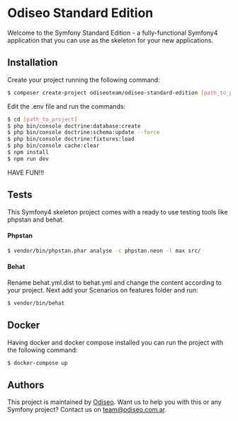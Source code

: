 Odiseo Standard Edition
========================

Welcome to the Symfony Standard Edition - a fully-functional Symfony4
application that you can use as the skeleton for your new applications.

Installation
------------

Create your project running the following command:

```bash
$ composer create-project odiseoteam/odiseo-standard-edition [path_to_project]
```

Edit the .env file and run the commands:

```bash
$ cd [path_to_project]
$ php bin/console doctrine:database:create
$ php bin/console doctrine:schema:update --force
$ php bin/console doctrine:fixtures:load
$ php bin/console cache:clear
$ npm install
$ npm run dev
```

HAVE FUN!!!

Tests
-------

This Symfony4 skeleton project comes with a ready to use testing tools like phpstan and behat.

#### Phpstan

```bash
$ vendor/bin/phpstan.phar analyse -c phpstan.neon -l max src/
```

#### Behat

Rename behat.yml.dist to behat.yml and change the content according to your project.
Next add your Scenarios on features folder and run:

```bash
$ vendor/bin/behat
```

Docker
-------

Having docker and docker compose installed you can run the project with the following
command:

```bash
$ docker-compose up
```

Authors
-------

This project is maintained by <a href="https://odiseo.com.ar">Odiseo</a>. Want us to help you with this or any Symfony project? Contact us on <a href="mailto:team@odiseo.com.ar">team@odiseo.com.ar</a>.
